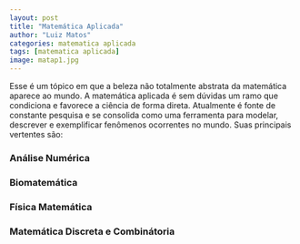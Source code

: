 ```yaml
---
layout: post
title: "Matemática Aplicada"
author: "Luiz Matos"
categories: matematica aplicada
tags: [matematica aplicada]
image: matap1.jpg
---
```


Esse é um tópico em que a beleza não totalmente abstrata da matemática aparece ao mundo. A matemática aplicada é sem dúvidas um ramo que condiciona e favorece a ciência de forma direta. Atualmente é fonte de constante pesquisa e se consolida como uma ferramenta para modelar, descrever e exemplificar fenômenos ocorrentes no mundo. Suas principais vertentes são: 

### Análise Numérica


### Biomatemática



### Física Matemática

### Matemática Discreta e Combinátoria
